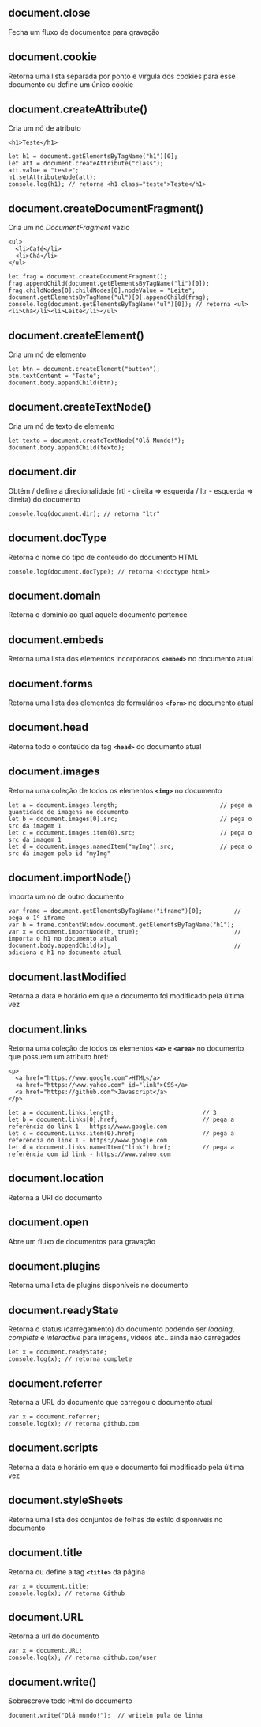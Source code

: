 ## document.close
Fecha um fluxo de documentos para gravação

## document.cookie
Retorna uma lista separada por ponto e vírgula dos cookies para esse documento ou define um único cookie

## document.createAttribute()
Cria um nó de atributo

    <h1>Teste</h1>

    let h1 = document.getElementsByTagName("h1")[0];
    let att = document.createAttribute("class");
    att.value = "teste";
    h1.setAttributeNode(att);
    console.log(h1); // retorna <h1 class="teste">Teste</h1>
    
## document.createDocumentFragment()
Cria um nó *DocumentFragment* vazio

    <ul>
      <li>Café</li>
      <li>Chá</li>
    </ul>
    
    let frag = document.createDocumentFragment();
    frag.appendChild(document.getElementsByTagName("li")[0]);
    frag.childNodes[0].childNodes[0].nodeValue = "Leite";
    document.getElementsByTagName("ul")[0].appendChild(frag);
    console.log(document.getElementsByTagName("ul")[0]); // retorna <ul><li>Chá</li><li>Leite</li></ul>
    
## document.createElement()
Cria um nó de elemento

    let btn = document.createElement("button");
    btn.textContent = "Teste";
    document.body.appendChild(btn);

## document.createTextNode()
Cria um nó de texto de elemento

    let texto = document.createTextNode("Olá Mundo!");
    document.body.appendChild(texto);

## document.dir
Obtém / define a direcionalidade (rtl - direita => esquerda / ltr - esquerda => direita) do documento

    console.log(document.dir); // retorna "ltr"

## document.docType
Retorna o nome do tipo de conteúdo do documento HTML

    console.log(document.docType); // retorna <!doctype html>

## document.domain
Retorna o dominío ao qual aquele documento pertence

## document.embeds
Retorna uma lista dos elementos incorporados **`<embed>`** no documento atual

## document.forms
Retorna uma lista dos elementos de formulários **`<form>`** no documento atual

## document.head
Retorna todo o conteúdo da tag **`<head>`** do documento atual

## document.images
Retorna uma coleção de todos os elementos **`<img>`** no documento

    let a = document.images.length;                             // pega a quantidade de imagens no documento
    let b = document.images[0].src;                             // pega o src da imagem 1
    let c = document.images.item(0).src;                        // pega o src da imagem 1
    let d = document.images.namedItem("myImg").src;             // pega o src da imagem pelo id "myImg"

## document.importNode()
Importa um nó de outro documento

    var frame = document.getElementsByTagName("iframe")[0];         // pega o 1º iframe 
    var h = frame.contentWindow.document.getElementsByTagName("h1");
    var x = document.importNode(h, true);                           // importa o h1 no documento atual
    document.body.appendChild(x);                                   // adiciona o h1 no documento atual

## document.lastModified
Retorna a data e horário em que o documento foi modificado pela última vez

## document.links
Retorna uma coleção de todos os elementos **`<a>`** e **`<area>`** no documento que possuem um atributo href:

    <p>
      <a href="https://www.google.com">HTML</a>
      <a href="https://www.yahoo.com" id="link">CSS</a>
      <a href="https://github.com">Javascript</a>
    </p>
    
    let a = document.links.length;                         // 3
    let b = document.links[0].href;                        // pega a referência do link 1 - https://www.google.com
    let c = document.links.item(0).href;                   // pega a referência do link 1 - https://www.google.com
    let d = document.links.namedItem("link").href;         // pega a referência com id link - https://www.yahoo.com

## document.location
Retorna a URI do documento

## document.open
Abre um fluxo de documentos para gravação

## document.plugins
Retorna uma lista de plugins disponíveis no documento

## document.readyState
Retorna o status (carregamento) do documento podendo ser *loading*, *complete* e *interactive* para imagens, vídeos etc.. ainda não carregados

    let x = document.readyState; 
    console.log(x); // retorna complete

## document.referrer
Retorna a URL do documento que carregou o documento atual

    var x = document.referrer;
    console.log(x); // retorna github.com

## document.scripts
Retorna a data e horário em que o documento foi modificado pela última vez

## document.styleSheets
Retorna uma lista dos conjuntos de folhas de estilo disponíveis no documento

## document.title
Retorna ou define a tag **`<title>`** da página
    
    var x = document.title;
    console.log(x); // retorna Github
    
## document.URL
Retorna a url do documento

    var x = document.URL;
    console.log(x); // retorna github.com/user
    
## document.write()
Sobrescreve todo Html do documento
  
    document.write("Olá mundo!");  // writeln pula de linha 
